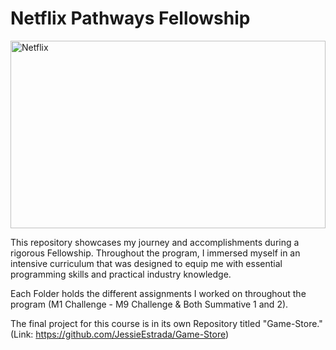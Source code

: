 # Netflix Pathways Fellowship
<img src="https://i.imgur.com/Nv8uUao.png" alt="Netflix" width="100%" height="300">

This repository showcases my journey and accomplishments during a rigorous Fellowship. Throughout the program, I immersed myself in an intensive curriculum that was designed to equip me with essential programming skills and practical industry knowledge. 

Each Folder holds the different assignments I worked on throughout the program (M1 Challenge - M9 Challenge & Both Summative 1 and 2). 

The final project for this course is in its own Repository titled "Game-Store." (Link: https://github.com/JessieEstrada/Game-Store)
